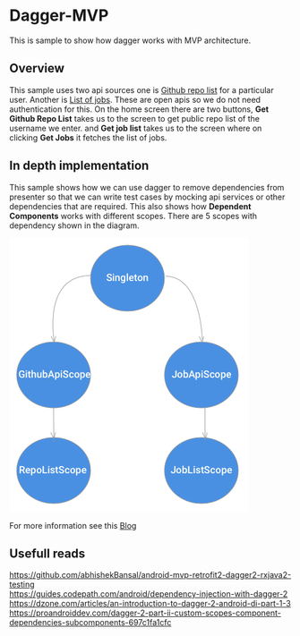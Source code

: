 # Dagger-MVP
This is sample to show how dagger works with MVP architecture.  

## Overview
This sample uses two api sources one is [Github repo list](https://developer.github.com/v3/repos/#list-user-repositories) for a particular user.
Another is [List of jobs](https://github.com/workforce-data-initiative/skills-api/wiki/API-Overview). These are open apis so we do not need authentication for this.
On the home screen there are two buttons, **Get Github Repo List** takes us to the screen to get public repo list of the username we enter.
and **Get job list** takes us to the screen where on clicking **Get Jobs** it fetches the list of jobs.

## In depth implementation
This sample shows how we can use dagger to remove dependencies from presenter so that we can write test cases by mocking api services or other dependencies that are required. This also shows how **Dependent Components** works with different scopes.
There are 5 scopes with dependency shown in the diagram.  

                                      
![Alt text](/dagger_diagram.png)

For more information see this [Blog](https://shubhamdhabhai.github.io/2018/01/24/Understanding-Dagger.html)

## Usefull reads
https://github.com/abhishekBansal/android-mvp-retrofit2-dagger2-rxjava2-testing  
https://guides.codepath.com/android/dependency-injection-with-dagger-2  
https://dzone.com/articles/an-introduction-to-dagger-2-android-di-part-1-3    
https://proandroiddev.com/dagger-2-part-ii-custom-scopes-component-dependencies-subcomponents-697c1fa1cfc

